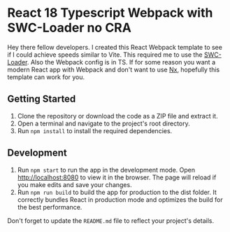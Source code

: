 # React 18 Typescript Webpack with SWC-Loader no CRA

Hey there fellow developers. I created this React Webpack template to see if I could achieve speeds similar to Vite. This required me to use the [SWC-Loader](https://swc.rs/docs/usage/swc-loader). Also the Webpack config is in TS.   If for some reason you want a modern React app with Webpack and don't want to use [Nx](https://nx.dev/nx-api/webpack), hopefully this template can work for you.

## Getting Started

1. Clone the repository or download the code as a ZIP file and extract it.
2. Open a terminal and navigate to the project's root directory.
3. Run `npm install` to install the required dependencies.

## Development

1. Run `npm start` to run the app in the development mode. Open [http://localhost:8080](http://localhost:8080) to view it in the browser. The page will reload if you make edits and save your changes.
2. Run `npm run build` to build the app for production to the dist folder. It correctly bundles React in production mode and optimizes the build for the best performance.

Don't forget to update the `README.md` file to reflect your project's details.
